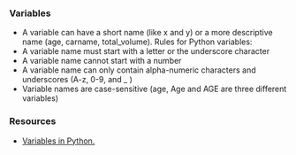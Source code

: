 ### Variables
* A variable can have a short name (like x and y) or a more descriptive name (age, carname, total_volume). Rules for Python variables:
* A variable name must start with a letter or the underscore character
* A variable name cannot start with a number
* A variable name can only contain alpha-numeric characters and underscores (A-z, 0-9, and _ )
* Variable names are case-sensitive (age, Age and AGE are three different variables)

### Resources
* [Variables in Python.](https://www.w3schools.com/python/python_variables.asp)